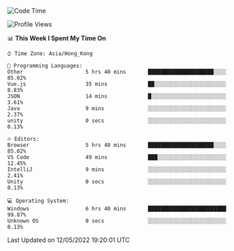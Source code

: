 <!--START_SECTION:waka-->
![Code Time](http://img.shields.io/badge/Code%20Time-7%20hrs%207%20mins-blue)

![Profile Views](http://img.shields.io/badge/Profile%20Views-460-blue)

📊 **This Week I Spent My Time On** 

```text
⌚︎ Time Zone: Asia/Hong_Kong

💬 Programming Languages: 
Other                    5 hrs 40 mins       █████████████████████░░░░   85.02% 
Vue.js                   35 mins             ██░░░░░░░░░░░░░░░░░░░░░░░   8.83% 
JSON                     14 mins             █░░░░░░░░░░░░░░░░░░░░░░░░   3.61% 
Java                     9 mins              ░░░░░░░░░░░░░░░░░░░░░░░░░   2.37% 
unity                    0 secs              ░░░░░░░░░░░░░░░░░░░░░░░░░   0.13%

🔥 Editors: 
Browser                  5 hrs 40 mins       █████████████████████░░░░   85.02% 
VS Code                  49 mins             ███░░░░░░░░░░░░░░░░░░░░░░   12.45% 
IntelliJ                 9 mins              ░░░░░░░░░░░░░░░░░░░░░░░░░   2.41% 
Unity                    0 secs              ░░░░░░░░░░░░░░░░░░░░░░░░░   0.13%

💻 Operating System: 
Windows                  6 hrs 40 mins       █████████████████████████   99.87% 
Unknown OS               0 secs              ░░░░░░░░░░░░░░░░░░░░░░░░░   0.13%

```


 Last Updated on 12/05/2022 19:20:01 UTC
<!--END_SECTION:waka-->
